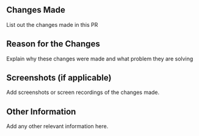 ## Changes Made
List out the changes made in this PR

## Reason for the Changes
Explain why these changes were made and what problem they are solving

## Screenshots (if applicable)
Add screenshots or screen recordings of the changes made.

## Other Information
Add any other relevant information here.
